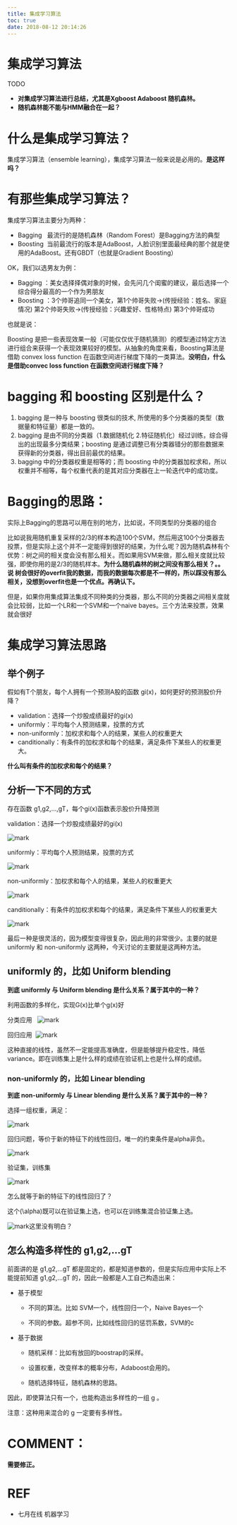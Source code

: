 ```yaml
---
title: 集成学习算法
toc: true
date: 2018-08-12 20:14:26
---
```

# 集成学习算法

TODO

* **对集成学习算法进行总结，尤其是Xgboost Adaboost 随机森林。**
* **随机森林能不能与HMM融合在一起？**



# 什么是集成学习算法？

集成学习算法（ensemble learning），集成学习算法一般来说是必用的。**是这样吗？**






# 有那些集成学习算法？

集成学习算法主要分为两种：

* Bagging   最流行的是随机森林（Random Forest）是Bagging方法的典型
* Boosting  当前最流行的版本是AdaBoost，人脸识别里面最经典的那个就是使用的AdaBoost。还有GBDT（也就是Gradient Boosting）

OK，我们以选男友为例：

* Bagging ：美女选择择偶对象的时候，会先问几个闺蜜的建议，最后选择一个综合得分最高的一个作为男朋友
* Boosting ：3个帅哥追同一个美女，第1个帅哥失败->(传授经验：姓名、家庭情况) 第2个帅哥失败->(传授经验：兴趣爱好、性格特点) 第3个帅哥成功

也就是说：

Boosting 是把一些表现效果一般（可能仅仅优于随机猜测）的模型通过特定方法进行组合来获得一个表现效果较好的模型。从抽象的角度来看，Boosting算法是借助 convex loss function 在函数空间进行梯度下降的一类算法。**没明白，什么是借助convec loss function 在函数空间进行梯度下降？**


# bagging 和 boosting 区别是什么？


1. bagging 是一种与 boosting 很类似的技术, 所使用的多个分类器的类型（数据量和特征量）都是一致的。
2. bagging 是由不同的分类器（1.数据随机化 2.特征随机化）经过训练，综合得出的出现最多分类结果；boosting 是通过调整已有分类器错分的那些数据来获得新的分类器，得出目前最优的结果。
3. bagging 中的分类器权重是相等的；而 boosting 中的分类器加权求和，所以权重并不相等，每个权重代表的是其对应分类器在上一轮迭代中的成功度。


# Bagging的思路：


实际上Bagging的思路可以用在别的地方，比如说，不同类型的分类器的组合

比如说我用随机重复采样的2/3的样本构造100个SVM，然后用这100个分类器去投票，但是实际上这个并不一定能得到很好的结果，为什么呢？因为随机森林有个优势：树之间的相关度会没有那么相关。而如果用SVM来做，那么相关度就比较强，即使你用的是2/3的随机样本。**为什么随机森林的树之间没有那么相关？。。说 树会很好的overfit我的数据，而我的数据每次都是不一样的，所以踩没有那么相关，没想到overfit也是一个优点。再确认下。**

但是，如果你用集成算法集成不同种类的分类器，那么不同的分类器之间相关度就会比较弱，比如一个LR和一个SVM和一个naive bayes。三个方法来投票，效果就会很好



# 集成学习算法思路


## 举个例子


假如有T个朋友，每个人拥有一个预测A股的函数 gi(x)，如何更好的预测股价升降？


* validation：选择一个炒股成绩最好的gi(x)
* uniformly：平均每个人预测结果，投票的方式
* non-uniformly：加权求和每个人的结果，某些人的权重更大
* canditionally：有条件的加权求和每个的结果，满足条件下某些人的权重更大。


**什么叫有条件的加权求和每个的结果？**

## 分析一下不同的方式


存在函数 g1,g2,...,gT，每个gi(x)函数表示股价升降预测

validation：选择一个炒股成绩最好的gi(x)


![mark](http://pacdb2bfr.bkt.clouddn.com/blog/image/180728/mH9jfc69Db.png?imageslim)

uniformly：平均每个人预测结果，投票的方式


![mark](http://pacdb2bfr.bkt.clouddn.com/blog/image/180728/F4f5k8kmF5.png?imageslim)

non-uniformly：加权求和每个人的结果，某些人的权重更大


![mark](http://pacdb2bfr.bkt.clouddn.com/blog/image/180728/CjAbGJ0j51.png?imageslim)

canditionally：有条件的加权求和每个的结果，满足条件下某些人的权重更大


![mark](http://pacdb2bfr.bkt.clouddn.com/blog/image/180728/6LeD8I8Bbk.png?imageslim)

最后一种是很灵活的，因为模型变得很复杂，因此用的非常很少。主要的就是 uniformly 和 non-uniformly 这两种，今天讨论的主要就是这两种方法。


## uniformly 的，比如 Uniform blending


**到底 uniformly 与 Uniform blending 是什么关系？属于其中的一种？**

利用函数的多样化，实现G(x)比单个g(x)好

分类应用   ![mark](http://pacdb2bfr.bkt.clouddn.com/blog/image/180728/Ali9lKkb19.png?imageslim)

回归应用  ![mark](http://pacdb2bfr.bkt.clouddn.com/blog/image/180728/37c1AA2miG.png?imageslim)

这种直接的线性，虽然不一定能提高准确度，但是能够提升稳定性，降低 variance。即在训练集上是什么样的成绩在验证机上也是什么样的成绩。


### non-uniformly 的，比如 Linear blending


**到底 non-uniformly 与 Linear blending 是什么关系？属于其中的一种？**

选择一组权重，满足：


![mark](http://pacdb2bfr.bkt.clouddn.com/blog/image/180728/BkcgL37mf1.png?imageslim)

回归问题，等价于新的特征下的线性回归，唯一的约束条件是alpha非负。


![mark](http://pacdb2bfr.bkt.clouddn.com/blog/image/180728/6C0GF1g8B3.png?imageslim)

验证集，训练集


![mark](http://pacdb2bfr.bkt.clouddn.com/blog/image/180728/1l6BhBKji5.png?imageslim)

怎么就等于新的特征下的线性回归了？

这个\(\alpha\)既可以在验证集上选，也可以在训练集混合验证集上选。


![mark](http://pacdb2bfr.bkt.clouddn.com/blog/image/180728/LlffKlmKc9.png?imageslim)这里没有明白？





## 怎么构造多样性的 g1,g2,...gT


前面讲的是 g1,g2,...gT 都是固定的，都是知道参数的，但是实际应用中实际上不能提前知道 g1,g2,...gT 的，因此一般都是人工自己构造出来：




  * 基于模型


    * 不同的算法。比如 SVM一个，线性回归一个，Naive Bayes一个


    * 不同的参数。超参不同，比如线性回归的惩罚系数，SVM的c





  * 基于数据


    * 随机采样：比如有放回的boostrap的采样。


    * 设置权重，改变样本的概率分布，Adaboost会用的。


    * 随机选择特征，随机森林的思路。





因此，即使算法只有一个，也能构造出多样性的一组 g 。

注意：这种用来混合的 g 一定要有多样性。






# COMMENT：


**需要修正。**



# REF

* 七月在线 机器学习
